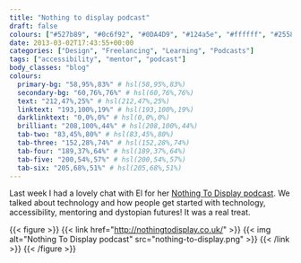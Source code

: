 ```yaml
---
title: "Nothing to display podcast"
draft: false
colours: ["#527b89", "#0c6f92", "#0DA4D9", "#124a5e", "#ffffff", "#25586a", "#e0e0e0"]
date: 2013-03-02T17:43:55+00:00
categories: ["Design", "Freelancing", "Learning", "Podcasts"]
tags: ["accessibility", "mentor", "podcast"]
body_classes: "blog"
colours:
  primary-bg: "58,95%,83%" # hsl(58,95%,83%)
  secondary-bg: "60,76%,76%" # hsl(60,76%,76%)
  text: "212,47%,25%" # hsl(212,47%,25%)
  linktext: "193,100%,19%" # hsl(193,100%,19%)
  darklinktext: "0,0%,0%" # hsl(0,0%,0%)
  brilliant: "208,100%,44%" # hsl(208,100%,44%)
  tab-two: "83,45%,80%" # hsl(83,45%,80%)
  tab-three: "152,28%,74%" # hsl(152,28%,74%)
  tab-four: "189,37%,64%" # hsl(189,37%,64%)
  tab-five: "200,54%,57%" # hsl(200,54%,57%)
  tab-six: "205,68%,51%" # hsl(205,68%,51%)
---
```


Last week I had a lovely chat with El for her [Nothing To Display podcast](http://nothingtodisplay.co.uk/2013/03/02/nothing-to-display-podcast-no-3-the-web-freelance-life-mentoring-with-laura-kalbag/). We talked about technology and how people get started with technology, accessibility, mentoring and dystopian futures! It was a real treat.

{{< figure >}}
  {{< link href="http://nothingtodisplay.co.uk/" >}}
  	{{< img alt="Nothing To Display podcast" src="nothing-to-display.png" >}}
  {{< /link >}}
{{< /figure >}}

	